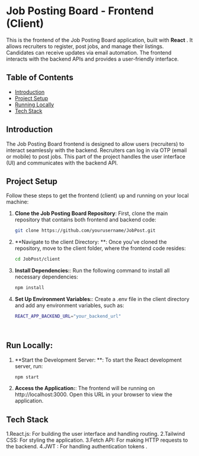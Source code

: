 # Job Posting Board - Frontend (Client)

This is the frontend of the Job Posting Board application, built with **React** . It allows recruiters to register, post jobs, and manage their listings. Candidates can  receive updates via email automation. The frontend interacts with the backend APIs and provides a user-friendly interface.

## Table of Contents
- [Introduction](#introduction)
- [Project Setup](#project-setup)
- [Running Locally](#running-locally)
- [Tech Stack](#tech-stack)


## Introduction

The Job Posting Board frontend is designed to allow users (recruiters) to interact seamlessly with the backend. Recruiters can log in via OTP (email or mobile) to post jobs. This part of the project handles the user interface (UI) and communicates with the backend API.

## Project Setup

Follow these steps to get the frontend (client) up and running on your local machine:

1. **Clone the Job Posting Board Repository**:
   First, clone the main repository that contains both frontend and backend code:
   ```bash
   git clone https://github.com/yourusername/JobPost.git

2. **Navigate to the client Directory: **:
   Once you've cloned the repository, move to the client folder, where the frontend code resides:
   ```bash
   cd JobPost/client

3. **Install Dependencies:**:
   Run the following command to install all necessary dependencies:
   ```bash
   npm install
4. **Set Up Environment Variables:**:
   Create a .env file in the client directory and add any environment variables, such as:
   ```bash
   REACT_APP_BACKEND_URL="your_backend_url"

    

   
## Run Locally:
1. **Start the Development Server: **:
   To start the React development server, run:
   ```bash
   npm start
1. **Access the Application:**:
   The frontend will be running on http://localhost:3000. Open this URL in your browser to view the application.

## Tech Stack
1.React.js: For building the user interface and handling routing.
2.Tailwind CSS: For styling the application.
3.Fetch API: For making HTTP requests to the backend.
4.JWT : For handling authentication tokens .
